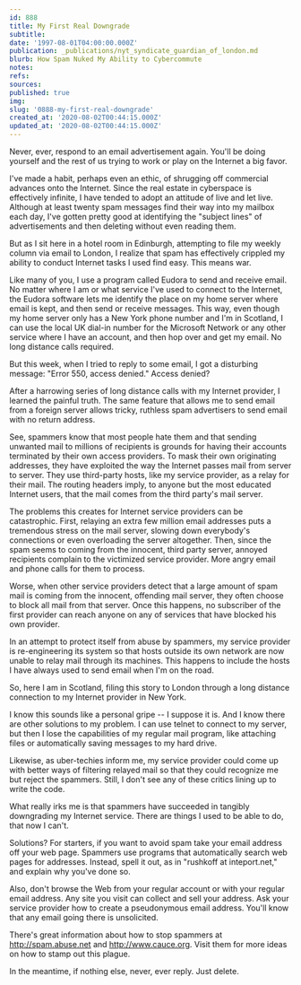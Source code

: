 ```yaml
---
id: 888
title: My First Real Downgrade
subtitle: 
date: '1997-08-01T04:00:00.000Z'
publication: _publications/nyt_syndicate_guardian_of_london.md
blurb: How Spam Nuked My Ability to Cybercommute
notes: 
refs: 
sources: 
published: true
img: 
slug: '0888-my-first-real-downgrade'
created_at: '2020-08-02T00:44:15.000Z'
updated_at: '2020-08-02T00:44:15.000Z'
---
```

Never, ever, respond to an email advertisement again. You'll be doing yourself and the rest of us trying to work or play on the Internet a big favor.

I've made a habit, perhaps even an ethic, of shrugging off commercial advances onto the Internet. Since the real estate in cyberspace is effectively infinite, I have tended to adopt an attitude of live and let live. Although at least twenty spam messages find their way into my mailbox each day, I've gotten pretty good at identifying the "subject lines" of advertisements and then deleting without even reading them.

But as I sit here in a hotel room in Edinburgh, attempting to file my weekly column via email to London, I realize that spam has effectively crippled my ability to conduct Internet tasks I used find easy. This means war.

Like many of you, I use a program called Eudora to send and receive email. No matter where I am or what service I've used to connect to the Internet, the Eudora software lets me identify the place on my home server where email is kept, and then send or receive messages. This way, even though my home server only has a New York phone number and I'm in Scotland, I can use the local UK dial-in number for the Microsoft Network or any other service where I have an account, and then hop over and get my email. No long distance calls required.

But this week, when I tried to reply to some email, I got a disturbing message: "Error 550, access denied." Access denied?

After a harrowing series of long distance calls with my Internet provider, I learned the painful truth. The same feature that allows me to send email from a foreign server allows tricky, ruthless spam advertisers to send email with no return address.

See, spammers know that most people hate them and that sending unwanted mail to millions of recipients is grounds for having their accounts terminated by their own access providers. To mask their own originating addresses, they have exploited the way the Internet passes mail from server to server. They use third-party hosts, like my service provider, as a relay for their mail. The routing headers imply, to anyone but the most educated Internet users, that the mail comes from the third party's mail server.

The problems this creates for Internet service providers can be catastrophic. First, relaying an extra few million email addresses puts a tremendous stress on the mail server, slowing down everybody's connections or even overloading the server altogether. Then, since the spam seems to coming from the innocent, third party server, annoyed recipients complain to the victimized service provider. More angry email and phone calls for them to process.

Worse, when other service providers detect that a large amount of spam mail is coming from the innocent, offending mail server, they often choose to block all mail from that server. Once this happens, no subscriber of the first provider can reach anyone on any of services that have blocked his own provider.

In an attempt to protect itself from abuse by spammers, my service provider is re-engineering its system so that hosts outside its own network are now unable to relay mail through its machines. This happens to include the hosts I have always used to send email when I'm on the road.

So, here I am in Scotland, filing this story to London through a long distance connection to my Internet provider in New York.

I know this sounds like a personal gripe -- I suppose it is. And I know there are other solutions to my problem. I can use telnet to connect to my server, but then I lose the capabilities of my regular mail program, like attaching files or automatically saving messages to my hard drive.

Likewise, as uber-techies inform me, my service provider could come up with better ways of filtering relayed mail so that they could recognize me but reject the spammers. Still, I don't see any of these critics lining up to write the code.

What really irks me is that spammers have succeeded in tangibly downgrading my Internet service. There are things I used to be able to do, that now I can't.

Solutions? For starters, if you want to avoid spam take your email address off your web page. Spammers use programs that automatically search web pages for addresses. Instead, spell it out, as in "rushkoff at inteport.net," and explain why you've done so.

Also, don't browse the Web from your regular account or with your regular email address. Any site you visit can collect and sell your address. Ask your service provider how to create a pseudonymous email address. You'll know that any email going there is unsolicited.

There's great information about how to stop spammers at http://spam.abuse.net and http://www.cauce.org. Visit them for more ideas on how to stamp out this plague.

In the meantime, if nothing else, never, ever reply. Just delete.
